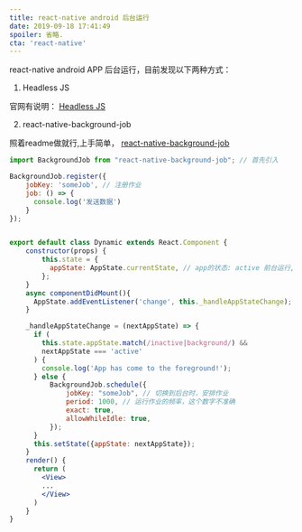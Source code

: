 ```yaml
---
title: react-native android 后台运行
date: 2019-09-18 17:41:49
spoiler: 省略.
cta: 'react-native'
---
```


react-native android APP 后台运行，目前发现以下两种方式：
1. Headless JS

  官网有说明： [Headless JS](https://facebook.github.io/react-native/docs/headless-js-android/)


2. react-native-background-job

  照着readme做就行,上手简单， [react-native-background-job](https://github.com/vikeri/react-native-background-job/)

```jsx
import BackgroundJob from "react-native-background-job"; // 首先引入

BackgroundJob.register({
    jobKey: 'someJob', // 注册作业
    job: () => {
      console.log('发送数据')
    }
});


export default class Dynamic extends React.Component {
    constructor(props) {
        this.state = {
          appState: AppState.currentState, // app的状态: active 前台运行, background 后台运行
        };
    }
    async componentDidMount(){
      AppState.addEventListener('change', this._handleAppStateChange);
    }

    _handleAppStateChange = (nextAppState) => {
      if (
        this.state.appState.match(/inactive|background/) &&
        nextAppState === 'active'
      ) {
        console.log('App has come to the foreground!');
      } else {
          BackgroundJob.schedule({
              jobKey: "someJob", // 切换到后台时，安排作业
              period: 1000, // 运行作业的频率，这个数字不准确
              exact: true,
              allowWhileIdle: true,
          });
      }
      this.setState({appState: nextAppState});
    }
    render() {
      return (
        <View>
        ...
        </View>
      )
    }
}
```